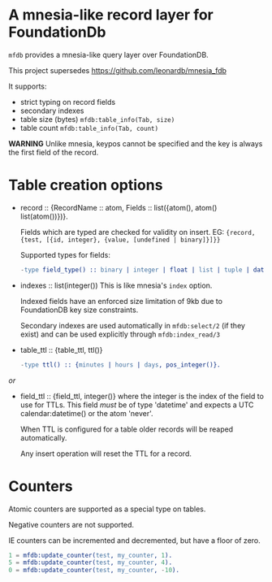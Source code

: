 A mnesia-like record layer for FoundationDb
===

`mfdb` provides a mnesia-like query layer over FoundationDB.

This project supersedes https://github.com/leonardb/mnesia_fdb

It supports:
- strict typing on record fields
- secondary indexes
- table size (bytes) `mfdb:table_info(Tab, size)`
- table count `mfdb:table_info(Tab, count)`

**WARNING** Unlike mnesia, keypos cannot be specified and the key is always the first field of the record.

# Table creation options

- record :: {RecordName :: atom, Fields :: list({atom(), atom() list(atom())})}.

    Fields which are typed are checked for validity on insert.
EG: `{record, {test, [{id, integer}, {value, [undefined | binary]}]}}`

    Supported types for fields:
    
    ```erlang
    -type field_type() :: binary | integer | float | list | tuple | date | datetime | time | inet | inet4 | inet6 | atom | any | term | undefined | null.
  ```

- indexes :: list(integer())
    This is like mnesia's `index` option.

    Indexed fields have an enforced size limitation of 9kb due to FoundationDB key size constraints.
    
    Secondary indexes are used automatically in `mfdb:select/2` (if they exist) and can be used explicitly through `mfdb:index_read/3`

- table_ttl :: {table_ttl, ttl()}
    ```erlang
    -type ttl() :: {minutes | hours | days, pos_integer()}.
  ```
*or*
- field_ttl :: {field_ttl, integer()} where the integer is the index of the field to use for TTLs.
    This field *must* be of type 'datetime' and expects a UTC calendar:datetime() or the atom 'never'. 
  
  When TTL is configured for a table older records will be reaped automatically.
  
  Any insert operation will reset the TTL for a record.

# Counters

Atomic counters are supported as a special type on tables.

Negative counters are not supported.

IE counters can be incremented and decremented, but have a floor of zero.  

```erlang
1 = mfdb:update_counter(test, my_counter, 1).
5 = mfdb:update_counter(test, my_counter, 4).
0 = mfdb:update_counter(test, my_counter, -10).
```
